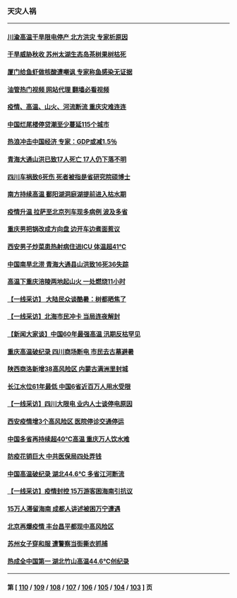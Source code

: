 ### 天灾人祸
---
#### [川渝高温干旱限电停产 北方洪灾 专家析原因](../../pages/ncid280/n13805975.md?08200845) 
#### [干旱威胁秋收 苏州太湖生态岛茶树果树枯死](../../pages/ncid280/n13806019.md?08200845) 
#### [厦门给鱼虾做核酸遭嘲讽 专家称鱼感染无证据](../../pages/ncid280/n13805873.md?08200845) 
#### [油管热门视频 网站代理 翻墙必看视频](http://209.222.30.114:81/youtube.html?08200845)
#### [疫情、高温、山火、河流断流 重庆灾难连连](../../pages/ncid280/n13805867.md?08200845) 
#### [中国烂尾楼停贷潮至少蔓延115个城市](../../pages/ncid280/n13805842.md?08200845) 
#### [热浪冲击中国经济 专家：GDP或减1.5％](../../pages/ncid280/n13805839.md?08200845) 
#### [青海大通山洪已致17人死亡 17人仍下落不明](../../pages/ncid280/n13805675.md?08200845) 
#### [四川车祸致6死伤 死者被指是省研究院硕博士](../../pages/ncid280/n13805643.md?08200845) 
#### [南方持续高温 鄱阳湖洞庭湖提前进入枯水期](../../pages/ncid280/n13805494.md?08200845) 
#### [疫情升温 拉萨至北京列车现多病例 波及多省](../../pages/ncid280/n13805023.md?08200845) 
#### [重庆男把锅改成方向盘 边开车边煮面惹议](../../pages/ncid280/n13805147.md?08200845) 
#### [西安男子炒菜患热射病住进ICU 体温超41℃](../../pages/ncid280/n13805038.md?08200845) 
#### [中国南旱北涝 青海大通县山洪致16死36失踪](../../pages/ncid280/n13804928.md?08200845) 
#### [高温下重庆涪陵两地起山火 一处燃烧11小时](../../pages/ncid280/n13804885.md?08200845) 
#### [【一线采访】 大陆民众谈酷暑：树都晒焦了](../../pages/ncid280/n13804823.md?08200845) 
#### [【一线采访】北海市民冲卡 当局连夜解封](../../pages/ncid280/n13804394.md?08200845) 
#### [【新闻大家谈】中国60年最强高温 汛期反枯罕见](../../pages/ncid280/n13804532.md?08200845) 
#### [重庆高温破纪录 四川商场断电 市民去古墓避暑](../../pages/ncid280/n13804468.md?08200845) 
#### [陕西商洛新增38高风险区 内蒙古满洲里封城](../../pages/ncid280/n13804403.md?08200845) 
#### [长江水位61年最低 中国6省近百万人用水受限](../../pages/ncid280/n13804116.md?08200845) 
#### [【一线采访】四川大限电 业内人士谈停电原因](../../pages/ncid280/n13803685.md?08200845) 
#### [西安疫情增3个高风险区 医院停诊交通停运](../../pages/ncid280/n13803699.md?08200845) 
#### [中国多省再持续超40℃高温 重庆万人饮水难](../../pages/ncid280/n13803329.md?08200845) 
#### [防疫花销巨大 中共医保局四处弄钱](../../pages/ncid280/n13803275.md?08200845) 
#### [中国高温破纪录 湖北44.6℃ 多省江河断流](../../pages/ncid280/n13803212.md?08200845) 
#### [【一线采访】疫情封控 15万游客困海南引抗议](../../pages/ncid280/n13802950.md?08200845) 
#### [15万人滞留海南 成都人讲述被困万宁遭遇](../../pages/ncid280/n13802777.md?08200845) 
#### [北京再爆疫情 丰台昌平都现中高风险区](../../pages/ncid280/n13802921.md?08200845) 
#### [苏州女子穿和服 遭警察当街撕衣抓捕](../../pages/ncid280/n13802941.md?08200845) 
#### [热成全中国第一 湖北竹山高温44.6℃创纪录](../../pages/ncid280/n13802863.md?08200845) 

---
#### 第 [ [110](./110.md?08200845) / [109](./109.md?08200845) / [108](./108.md?08200845) / [107](./107.md?08200845) / [106](./106.md?08200845) / [105](./105.md?08200845) / [104](./104.md?08200845) / [103](./103.md?08200845) ] 页
